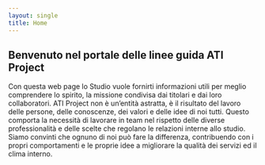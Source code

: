 ```yaml
---
layout: single
title: Home
---
```


<section>
    <h2>Benvenuto nel portale delle linee guida ATI Project</h2>
    <p>Con questa web page lo Studio vuole fornirti informazioni utili per meglio comprendere lo spirito, la missione condivisa dai titolari e dai loro collaboratori.
                ATI Project non è un’entità astratta, è il risultato del lavoro delle persone, delle conoscenze, dei valori e delle idee di noi tutti.
                Questo comporta la necessità di lavorare in team nel rispetto delle diverse professionalità e delle scelte che regolano le relazioni interne allo studio.
                Siamo convinti che ognuno di noi può fare la differenza, contribuendo con i propri comportamenti e le proprie idee a migliorare la qualità dei servizi ed il clima interno.
    </p>
</section>